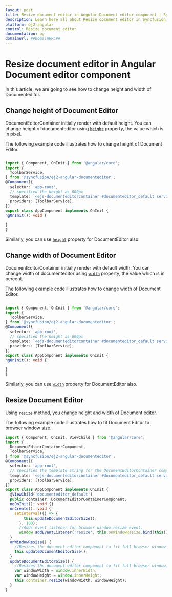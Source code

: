 ```yaml
---
layout: post
title: Resize document editor in Angular Document editor component | Syncfusion
description: Learn here all about Resize document editor in Syncfusion Angular Document editor component of Syncfusion Essential JS 2 and more.
platform: ej2-angular
control: Resize document editor 
documentation: ug
domainurl: ##DomainURL##
---
```


# Resize document editor in Angular Document editor component

In this article, we are going to see how to change height and width of Documenteditor.

## Change height of Document Editor

DocumentEditorContainer initially render with default height. You can change height of documenteditor using [`height`](https://ej2.syncfusion.com/angular/documentation/api/document-editor-container/documentEditorContainerModel/#height) property, the value which is in pixel.

The following example code illustrates how to change height of Document Editor.

```typescript

import { Component, OnInit } from '@angular/core';
import {
  ToolbarService,
} from '@syncfusion/ej2-angular-documenteditor';
@Component({
  selector: 'app-root',
  // specified the height as 600px
  template: `<ejs-documenteditorcontainer #documenteditor_default serviceUrl="https://ej2services.syncfusion.com/production/web-services/api/documenteditor/" height="600px" style="display:block" [enableToolbar]=true> </ejs-documenteditorcontainer>`,
  providers: [ToolbarService],
})
export class AppComponent implements OnInit {
ngOnInit(): void {

}
}

```

Similarly, you can use [`height`](https://ej2.syncfusion.com/angular/documentation/api/document-editor#height) property for DocumentEditor also.

## Change width of Document Editor

DocumentEditorContainer initially render with default width. You can change width of documenteditor using [`width`](https://ej2.syncfusion.com/angular/documentation/api/document-editor-container/documentEditorContainerModel/#width) property, the value which is in percent.

The following example code illustrates how to change width of Document Editor.

```typescript

import { Component, OnInit } from '@angular/core';
import {
  ToolbarService,
} from '@syncfusion/ej2-angular-documenteditor';
@Component({
  selector: 'app-root',
  // specified the height as 600px
  template: `<ejs-documenteditorcontainer #documenteditor_default serviceUrl="https://ej2services.syncfusion.com/production/web-services/api/documenteditor/" width="100%" style="display:block" [enableToolbar]=true> </ejs-documenteditorcontainer>`,
  providers: [ToolbarService],
})
export class AppComponent implements OnInit {
ngOnInit(): void {

}
}

```

Similarly, you can use [`width`](https://ej2.syncfusion.com/angular/documentation/api/document-editor#width) property for DocumentEditor also.

## Resize Document Editor

Using [`resize`](https://ej2.syncfusion.com/angular/documentation/api/document-editor-container#resize) method, you change height and width of Document editor.

The following example code illustrates how to fit Document Editor to browser window size.

```typescript
import { Component, OnInit, ViewChild } from '@angular/core';
import {
  DocumentEditorContainerComponent,
  ToolbarService,
} from '@syncfusion/ej2-angular-documenteditor';
@Component({
  selector: 'app-root',
  // specifies the template string for the DocumentEditorContainer component
  template: `<ejs-documenteditorcontainer #documenteditor_default serviceUrl="https://ej2services.syncfusion.com/production/web-services/api/documenteditor/" height="600px" style="display:block" [enableToolbar]=true (created)="onCreate()"> </ejs-documenteditorcontainer>`,
  providers: [ToolbarService],
})
export class AppComponent implements OnInit {
  @ViewChild('documenteditor_default')
  public container: DocumentEditorContainerComponent;
  ngOnInit(): void {}
  onCreate(): void {
    setInterval(() => {
        this.updateDocumentEditorSize();
      }, 100);
      //Adds event listener for browser window resize event.
      window.addEventListener('resize', this.onWindowResize.bind(this));
  }
  onWindowResize() {
    //Resizes the document editor component to fit full browser window automatically whenever the browser resized.
    this.updateDocumentEditorSize();
  }
  updateDocumentEditorSize() {
    //Resizes the document editor component to fit full browser window.
    var windowWidth = window.innerWidth;
    var windowHeight = window.innerHeight;
    this.container.resize(windowWidth, windowHeight);
  }
}
```